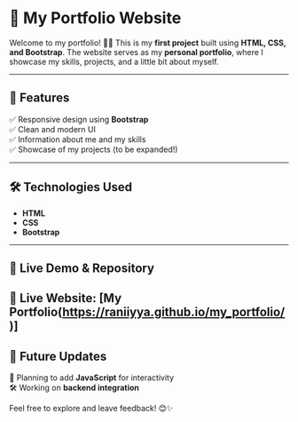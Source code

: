 # 📌 My Portfolio Website  

Welcome to my portfolio! 🎨🚀 This is my **first project** built using **HTML, CSS, and Bootstrap**. The website serves as my **personal portfolio**, where I showcase my skills, projects, and a little bit about myself.  

---

## 🌟 Features  
✅ Responsive design using **Bootstrap**  
✅ Clean and modern UI  
✅ Information about me and my skills  
✅ Showcase of my projects (to be expanded!)  

---

## 🛠 Technologies Used  
- **HTML**  
- **CSS**  
- **Bootstrap**  

---

## 📂 Live Demo & Repository  
🔗 **Live Website:** [My Portfolio(https://raniiyya.github.io/my_portfolio/)]  
---

## 📢 Future Updates  
🚀 Planning to add **JavaScript** for interactivity  
🛠 Working on **backend integration**  

Feel free to explore and leave feedback! 😊✨  
